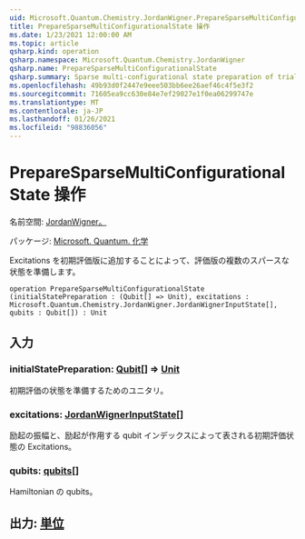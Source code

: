 ```yaml
---
uid: Microsoft.Quantum.Chemistry.JordanWigner.PrepareSparseMultiConfigurationalState
title: PrepareSparseMultiConfigurationalState 操作
ms.date: 1/23/2021 12:00:00 AM
ms.topic: article
qsharp.kind: operation
qsharp.namespace: Microsoft.Quantum.Chemistry.JordanWigner
qsharp.name: PrepareSparseMultiConfigurationalState
qsharp.summary: Sparse multi-configurational state preparation of trial state by adding excitations to initial trial state.
ms.openlocfilehash: 49b93d0f2447e9eee503bb6ee26aef46c4f5e3f2
ms.sourcegitcommit: 71605ea9cc630e84e7ef29027e1f0ea06299747e
ms.translationtype: MT
ms.contentlocale: ja-JP
ms.lasthandoff: 01/26/2021
ms.locfileid: "98836056"
---
```

# <a name="preparesparsemulticonfigurationalstate-operation"></a>PrepareSparseMultiConfigurationalState 操作

名前空間: [JordanWigner。](xref:Microsoft.Quantum.Chemistry.JordanWigner)

パッケージ: [Microsoft. Quantum. 化学](https://nuget.org/packages/Microsoft.Quantum.Chemistry)


Excitations を初期評価版に追加することによって、評価版の複数のスパースな状態を準備します。

```qsharp
operation PrepareSparseMultiConfigurationalState (initialStatePreparation : (Qubit[] => Unit), excitations : Microsoft.Quantum.Chemistry.JordanWigner.JordanWignerInputState[], qubits : Qubit[]) : Unit
```


## <a name="input"></a>入力

### <a name="initialstatepreparation--qubit--unit"></a>initialStatePreparation: [Qubit](xref:microsoft.quantum.lang-ref.qubit)[] => [Unit](xref:microsoft.quantum.lang-ref.unit) 

初期評価の状態を準備するためのユニタリ。


### <a name="excitations--jordanwignerinputstate"></a>excitations: [JordanWignerInputState](xref:Microsoft.Quantum.Chemistry.JordanWigner.JordanWignerInputState)[]

励起の振幅と、励起が作用する qubit インデックスによって表される初期評価状態の Excitations。


### <a name="qubits--qubit"></a>qubits: [qubits](xref:microsoft.quantum.lang-ref.qubit)[]

Hamiltonian の qubits。



## <a name="output--unit"></a>出力: [単位](xref:microsoft.quantum.lang-ref.unit)

